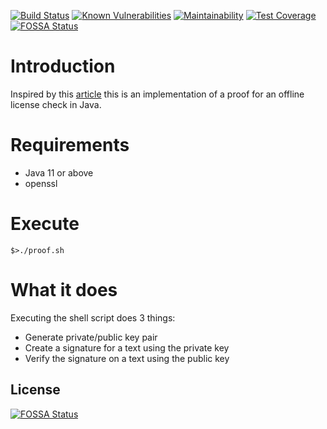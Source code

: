 [![Build Status](https://travis-ci.org/r4fterman/generate-validate-license.svg?branch=master)](https://travis-ci.org/r4fterman/generate-validate-license)
[![Known Vulnerabilities](https://snyk.io/test/github/r4fterman/generate-validate-license/badge.svg?targetFile=pom.xml)](https://snyk.io/test/github/r4fterman/generate-validate-license?targetFile=pom.xml)
[![Maintainability](https://api.codeclimate.com/v1/badges/10e5d8a936e65a3e38d3/maintainability)](https://codeclimate.com/github/r4fterman/generate-validate-license/maintainability)
[![Test Coverage](https://api.codeclimate.com/v1/badges/10e5d8a936e65a3e38d3/test_coverage)](https://codeclimate.com/github/r4fterman/generate-validate-license/test_coverage)
[![FOSSA Status](https://app.fossa.com/api/projects/git%2Bgithub.com%2Fr4fterman%2Fgenerate-validate-license.svg?type=shield)](https://app.fossa.com/projects/git%2Bgithub.com%2Fr4fterman%2Fgenerate-validate-license?ref=badge_shield)

# Introduction
Inspired by this [article](https://build-system.fman.io/generating-license-keys) this is an implementation of a proof for an offline license check in Java.

# Requirements
- Java 11 or above
- openssl

# Execute

    $>./proof.sh
    
# What it does
Executing the shell script does 3 things:
- Generate private/public key pair
- Create a signature for a text using the private key
- Verify the signature on a text using the public key

## License
[![FOSSA Status](https://app.fossa.com/api/projects/git%2Bgithub.com%2Fr4fterman%2Fgenerate-validate-license.svg?type=large)](https://app.fossa.com/projects/git%2Bgithub.com%2Fr4fterman%2Fgenerate-validate-license?ref=badge_large)